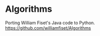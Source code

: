 # Algorithms
Porting William Fiset's Java code to Python. https://github.com/williamfiset/Algorithms

